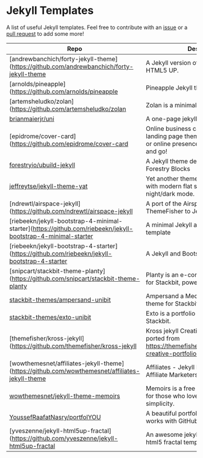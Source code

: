 # Jekyll Templates
A list of useful Jekyll templates. Feel free to contribute with an [issue](https://github.com/EIKONproject/jekyll_templates/issues) or a [pull request](https://github.com/EIKONproject/jekyll_templates/pulls) to add some more!

| Repo | Description | Demo | 
| --- | --- | --- |
| [andrewbanchich/forty-jekyll-theme](https://github.com/andrewbanchich/forty-jekyll-theme | A Jekyll version of the "Forty" theme by HTML5 UP. | https://andrewbanchich.github.io/forty-jekyll-theme/ |
| [arnolds/pineapple](https://github.com/arnolds/pineapple | Pineapple Jekyll theme | https://arnolds.io/pineapple/ |
| [artemsheludko/zolan](https://github.com/artemsheludko/zolan | Zolan is a minimal blog theme for Jekyll. | https://zolan-jekyll.netlify.app/ |
| [brianmaierjr/uni](https://github.com/brianmaierjr/uni) | A one-page jekyll theme. | https://brianmaierjr.com/uni |
| [epidrome/cover-card](https://github.com/epidrome/cover-card | Online business card with a minimal landing page theme for any social media or online presence account: fork, edit, and go! | https://epidrome.github.io/cover-card/ |
| [forestryio/ubuild-jekyll](https://github.com/forestryio/ubuild-jekyll)  | A Jekyll theme designed to work with Forestry Blocks | https://forestryio.github.io/ubuild-jekyll/ |
| [jeffreytse/jekyll-theme-yat](https://github.com/jeffreytse/jekyll-theme-yat) | Yet another theme for elegant writers with modern flat style and beautiful night/dark mode. | https://jeffreytse.github.io/jekyll-theme-yat/ |
| [ndrewtl/airspace-jekyll](https://github.com/ndrewtl/airspace-jekyll | A port of the Airspace theme by ThemeFisher to Jekyll. | https://ndrewtl.github.io/airspace-jekyll/ |
| [riebeekn/jekyll-bootstrap-4-minimal-starter](https://github.com/riebeekn/jekyll-bootstrap-4-minimal-starter | A minimal Jekyll and Bootstrap 4 starter template | |
| [riebeekn/jekyll-bootstrap-4-starter](https://github.com/riebeekn/jekyll-bootstrap-4-starter | A Jekyll and Bootstrap 4 starter template | |
| [snipcart/stackbit-theme-planty](https://github.com/snipcart/stackbit-theme-planty | Planty is an e-commerce ready theme for Stackbit, powered by Snipcart. | https://stackbit-theme-planty.netlify.com/ |
| [stackbit-themes/ampersand-unibit](https://github.com/stackbit-themes/ampersand-unibit) | Ampersand a Medium inspired blogging theme for Stackbit | https://themes.stackbit.com/demos/ampersand |
| [stackbit-themes/exto-unibit](https://github.com/stackbit-themes/exto-unibit) | Exto is a portfolio theme with a blog for Stackbit. | https://themes.stackbit.com/demos/exto |
| [themefisher/kross-jekyll](https://github.com/themefisher/kross-jekyll | Kross jekyll Creative Portfolio Template ported from https://themefisher.com/products/kross-creative-portfolio-template. | demo.themefisher.com/kross/index.html |
| [wowthemesnet/affiliates-jekyll-theme](https://github.com/wowthemesnet/affiliates-jekyll-theme | Affiliates - Jekyll Blogging Theme for Affiliate Marketers | https://wowthemesnet.github.io/affiliates-jekyll-theme/ |
| [wowthemesnet/jekyll-theme-memoirs](https://github.com/wowthemesnet/jekyll-theme-memoirs) | Memoirs is a free minimalist Jekyll theme for those who love the beauty of simplicity. | https://bootstrapstarter.com/jekyll-theme-memoirs/ |
| [YoussefRaafatNasry/portfolYOU](https://github.com/YoussefRaafatNasry/portfolYOU) | A beautiful portfolio Jekyll theme that works with GitHub Pages. | https://youssefraafatnasry.github.io/portfolyou/ |
| [yveszenne/jekyll-html5up-fractal](https://github.com/yveszenne/jekyll-html5up-fractal | An awesome jekyll-fractal theme for the html5 fractal template | https://yveszenne.github.io/jekyll-html5up-fractal/ |


